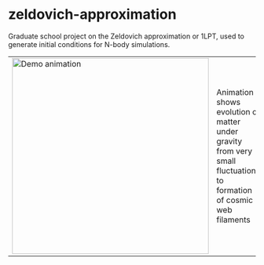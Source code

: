 <h1>zeldovich-approximation</h1>
Graduate school project on the Zeldovich approximation or 1LPT,
      used to generate initial conditions for N-body simulations.
<table>
  <tr>
    <td>
      <img src="https://github.com/rsujatha/zeldovich-approx/blob/main/zeldovich100.gif?raw=true" alt="Demo animation" width="400"/>
    </td>
    <td>
      Animation shows evolution of matter under gravity from very small fluctuations to formation of cosmic web filaments
    </td>
  </tr>
</table>

